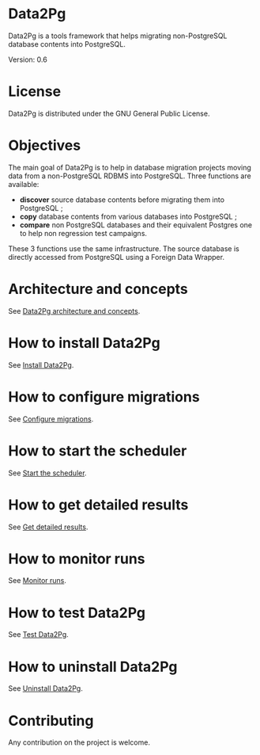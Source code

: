 Data2Pg
=======

Data2Pg is a tools framework that helps migrating non-PostgreSQL database contents into PostgreSQL.

Version: 0.6

# License

Data2Pg is distributed under the GNU General Public License.

# Objectives

The main goal of Data2Pg is to help in database migration projects moving data from a non-PostgreSQL RDBMS into PostgreSQL. Three functions are available:

 * **discover** source database contents before migrating them into PostgreSQL ;
 * **copy** database contents from various databases into PostgreSQL ;
 * **compare** non PostgreSQL databases and their equivalent Postgres one to help non regression test campaigns.

These 3 functions use the same infrastructure. The source database is directly accessed from PostgreSQL using a Foreign Data Wrapper.

# Architecture and concepts

See [Data2Pg architecture and concepts](doc/architectureConcept.md).

# How to install Data2Pg

See [Install Data2Pg](doc/install.md).

# How to configure migrations

See [Configure migrations](doc/configureMigration.md).

# How to start the scheduler

See [Start the scheduler](doc/startScheduler.md).

# How to get detailed results

See [Get detailed results](doc/getDetailedResults.md).

# How to monitor runs

See [Monitor runs](doc/monitorRuns.md).

# How to test Data2Pg

See [Test Data2Pg](doc/test.md).

# How to uninstall Data2Pg

See [Uninstall Data2Pg](doc/uninstall.md).

# Contributing

Any contribution on the project is welcome.

